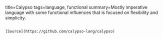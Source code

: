 title=Calypso
tags=language, functional
summary=Mostly imperative language with some functional influences that is focused on flexibility and simplicity.
~~~~~~

[Source](https://github.com/calypso-lang/calypso)

